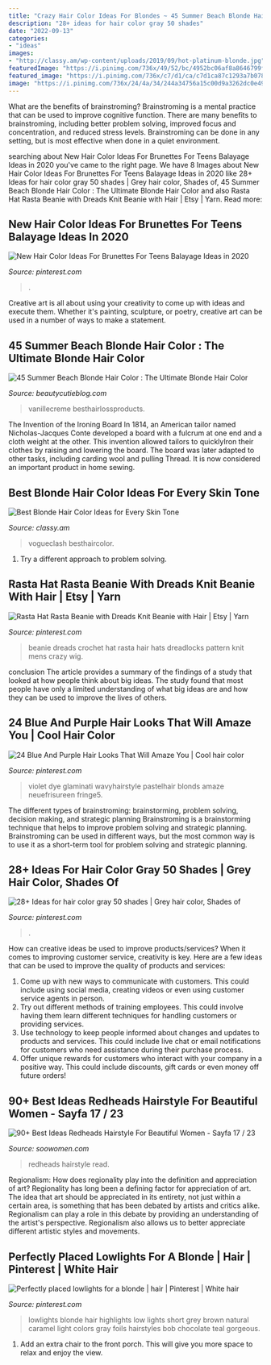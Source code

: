 ```yaml
---
title: "Crazy Hair Color Ideas For Blondes ~ 45 Summer Beach Blonde Hair Color : The Ultimate Blonde Hair Color"
description: "28+ ideas for hair color gray 50 shades"
date: "2022-09-13"
categories:
- "ideas"
images:
- "http://classy.am/wp-content/uploads/2019/09/hot-platinum-blonde.jpg"
featuredImage: "https://i.pinimg.com/736x/49/52/bc/4952bc06af8a8646799f999157c858d8--dreadlocks-creative-inspiration.jpg"
featured_image: "https://i.pinimg.com/736x/c7/d1/ca/c7d1ca87c1293a7b078f94eec01bf303.jpg"
image: "https://i.pinimg.com/736x/24/4a/34/244a34756a15c00d9a3262dc0e493127--lowlights-for-blonde-hair-blonde-highlights.jpg"
---
```



What are the benefits of brainstroming?
Brainstroming is a mental practice that can be used to improve cognitive function. There are many benefits to brainstroming, including better problem solving, improved focus and concentration, and reduced stress levels. Brainstroming can be done in any setting, but is most effective when done in a quiet environment.

	

		
searching about New Hair Color Ideas For Brunettes For Teens Balayage Ideas in 2020 you've came to the right page. We have 8 Images about New Hair Color Ideas For Brunettes For Teens Balayage Ideas in 2020 like 28+ Ideas for hair color gray 50 shades | Grey hair color, Shades of, 45 Summer Beach Blonde Hair Color : The Ultimate Blonde Hair Color and also Rasta Hat Rasta Beanie with Dreads Knit Beanie with Hair | Etsy | Yarn. Read more:
		
    
## New Hair Color Ideas For Brunettes For Teens Balayage Ideas In 2020

<img loading=lazy src="https://i.pinimg.com/736x/f2/90/27/f290272d0cc479561f80d94829ab6611.jpg" onerror="this.onerror=null;this.src='https://tse3.mm.bing.net/th?id=OIP.vezD884hxNbEuHL-mgzvXQAAAA&amp;pid=15.1';" alt="New Hair Color Ideas For Brunettes For Teens Balayage Ideas in 2020">

_Source: pinterest.com_

>. 

	

Creative art is all about using your creativity to come up with ideas and execute them. Whether it's painting, sculpture, or poetry, creative art can be used in a number of ways to make a statement.

    
## 45 Summer Beach Blonde Hair Color : The Ultimate Blonde Hair Color

<img loading=lazy src="https://beautycutieblog.com/wp-content/uploads/2021/04/Summer-Beach-Blonde-Hair-Color-1.jpg" onerror="this.onerror=null;this.src='https://tse3.mm.bing.net/th?id=OIP.cCFsr4w69cP025rgqaeOggHaLG&amp;pid=15.1';" alt="45 Summer Beach Blonde Hair Color : The Ultimate Blonde Hair Color">

_Source: beautycutieblog.com_

>vanillecreme besthairlossproducts. 

	

The Invention of the Ironing Board
In 1814, an American tailor named Nicholas-Jacques Conte developed a board with a fulcrum at one end and a cloth weight at the other. This invention allowed tailors to quicklyIron their clothes by raising and lowering the board. The board was later adapted to other tasks, including carding wool and pulling Thread. It is now considered an important product in home sewing.

    
## Best Blonde Hair Color Ideas For Every Skin Tone

<img loading=lazy src="http://classy.am/wp-content/uploads/2019/09/hot-platinum-blonde.jpg" onerror="this.onerror=null;this.src='https://tse3.mm.bing.net/th?id=OIP.xOrm6x5fKLL1jfQeZro_KAHaKE&amp;pid=15.1';" alt="Best Blonde Hair Color Ideas for Every Skin Tone">

_Source: classy.am_

>vogueclash besthaircolor. 

	

1. Try a different approach to problem solving.

    
## Rasta Hat Rasta Beanie With Dreads Knit Beanie With Hair | Etsy | Yarn

<img loading=lazy src="https://i.pinimg.com/736x/49/52/bc/4952bc06af8a8646799f999157c858d8--dreadlocks-creative-inspiration.jpg" onerror="this.onerror=null;this.src='https://tse4.mm.bing.net/th?id=OIP.JeZIWx7n8jY1sY6ApUJIsAHaIe&amp;pid=15.1';" alt="Rasta Hat Rasta Beanie with Dreads Knit Beanie with Hair | Etsy | Yarn">

_Source: pinterest.com_

>beanie dreads crochet hat rasta hair hats dreadlocks pattern knit mens crazy wig. 

	

conclusion
The article provides a summary of the findings of a study that looked at how people think about big ideas. The study found that most people have only a limited understanding of what big ideas are and how they can be used to improve the lives of others.

    
## 24 Blue And Purple Hair Looks That Will Amaze You | Cool Hair Color

<img loading=lazy src="https://i.pinimg.com/736x/73/70/ec/7370ec9663e160c37df45a041bc19730.jpg" onerror="this.onerror=null;this.src='https://tse3.mm.bing.net/th?id=OIP.5Erutbsk0Q8WM-AYypXaGAHaLG&amp;pid=15.1';" alt="24 Blue And Purple Hair Looks That Will Amaze You | Cool hair color">

_Source: pinterest.com_

>violet dye glaminati wavyhairstyle pastelhair blonds amaze neuefrisureen fringe5. 

	

The different types of brainstroming: brainstorming, problem solving, decision making, and strategic planning
Brainstroming is a brainstorming technique that helps to improve problem solving and strategic planning. Brainstroming can be used in different ways, but the most common way is to use it as a short-term tool for problem solving and strategic planning.

    
## 28+ Ideas For Hair Color Gray 50 Shades | Grey Hair Color, Shades Of

<img loading=lazy src="https://i.pinimg.com/736x/c7/d1/ca/c7d1ca87c1293a7b078f94eec01bf303.jpg" onerror="this.onerror=null;this.src='https://tse3.mm.bing.net/th?id=OIP.97ELzMbDt_vidXVbBhZIbAAAAA&amp;pid=15.1';" alt="28+ Ideas for hair color gray 50 shades | Grey hair color, Shades of">

_Source: pinterest.com_

>. 

	

How can creative ideas be used to improve products/services?
When it comes to improving customer service, creativity is key. Here are a few ideas that can be used to improve the quality of products and services: 
1. Come up with new ways to communicate with customers. This could include using social media, creating videos or even using customer service agents in person.
2. Try out different methods of training employees. This could involve having them learn different techniques for handling customers or providing services.
3. Use technology to keep people informed about changes and updates to products and services. This could include live chat or email notifications for customers who need assistance during their purchase process.
4. Offer unique rewards for customers who interact with your company in a positive way. This could include discounts, gift cards or even money off future orders!

    
## 90+ Best Ideas Redheads Hairstyle For Beautiful Women - Sayfa 17 / 23

<img loading=lazy src="https://soowomen.com/wp-content/uploads/2019/12/90-Best-Ideas-Redheads-Hairstyle-For-Beautiful-Women_68.jpg" onerror="this.onerror=null;this.src='https://tse3.mm.bing.net/th?id=OIP.VfrgayVPO7f9tph1BCKgBgHaLz&amp;pid=15.1';" alt="90+ Best Ideas Redheads Hairstyle For Beautiful Women - Sayfa 17 / 23">

_Source: soowomen.com_

>redheads hairstyle read. 

	

Regionalism: How does regionality play into the definition and appreciation of art?
Regionality has long been a defining factor for appreciation of art. The idea that art should be appreciated in its entirety, not just within a certain area, is something that has been debated by artists and critics alike. Regionalism can play a role in this debate by providing an understanding of the artist's perspective. Regionalism also allows us to better appreciate different artistic styles and movements.

    
## Perfectly Placed Lowlights For A Blonde | Hair | Pinterest | White Hair

<img loading=lazy src="https://i.pinimg.com/736x/24/4a/34/244a34756a15c00d9a3262dc0e493127--lowlights-for-blonde-hair-blonde-highlights.jpg" onerror="this.onerror=null;this.src='https://tse4.mm.bing.net/th?id=OIP._FbqKfF0RIW-_IlFXGURdgHaJ3&amp;pid=15.1';" alt="Perfectly placed lowlights for a blonde | hair | Pinterest | White hair">

_Source: pinterest.com_

>lowlights blonde hair highlights low lights short grey brown natural caramel light colors gray foils hairstyles bob chocolate teal gorgeous. 

	

1. Add an extra chair to the front porch. This will give you more space to relax and enjoy the view. 

